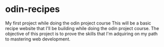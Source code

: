 # odin-recipes
My first project while doing the odin project course
This will be a basic recipe website that I'll be building while doing the odin project course.
The objective of this project is to prove the skills that I'm adquiring on my path to mastering web development.